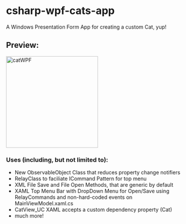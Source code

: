 # csharp-wpf-cats-app

A Windows Presentation Form App for creating a custom Cat, yup!

## Preview:

<img width="251" alt="catWPF" src="https://user-images.githubusercontent.com/16071902/143672552-89e438bc-6929-4697-a811-d068c5b9938e.png">

### Uses (including, but not limited to):
- New ObservableObject Class that reduces property change notifiers
- RelayClass to faciliate ICommand Pattern for top menu
- XML File Save and File Open Methods, that are generic by default
- XAML Top Menu Bar with DropDown Menu for Open/Save using RelayCommands and non-hard-coded events on MainViewModel.xaml.cs
- CatView_UC XAML accepts a custom dependency property (Cat)
- much more!
